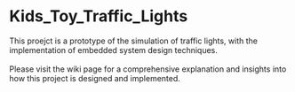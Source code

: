 # Kids_Toy_Traffic_Lights

This proejct is a prototype of the simulation of traffic lights, with the implementation of embedded system design techniques.<br><br>
Please visit the wiki page for a comprehensive explanation and insights into how this project is designed and implemented.
